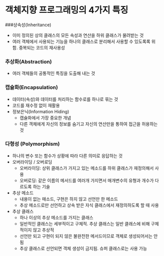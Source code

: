# 객체지향 프로그래밍의 4가지 특징 
###상속성(Inheritance)
- 이미 정의된 상의 클래스의 모든 속성과 연산을 하위 클래스가 물려받는 것
- 여러 객체에서 사용되는 기능을 하나의 클래스로 분리해서 사용할 수 있도록록 위함. 중복되는 코드의 재사용성
### 추상화(Abstraction)
- 여러 객체들의 공통적인 특징을 도출해 내는 것
### 캡슐화(Encapsulation)
- 데이터(속성)와 데이터를 처리하는 함수로를 하나로 묶는 것
- 코드를 재수정 없이 재활용
- 정보은닉(Information Hiding)
    - 캡슐화에서 가장 중요한 개념
    - 다른 객체에게 자신의 정보를 숨기고 자신의 연산만을 통하여 접근을 허용하는 것
### 다형성 (Polymorphism)
- 하나의 변수 또는 함수가 상황에 따라 다른 의미로 응답하는 것
- 오버라이딩 / 오버로딩
    - 오버라이딩: 상위 클래스가 가지고 있는 메소드를 하위 클래스가 재정의해서 사용
    - 오버로딩: 같은 이름의 메서드를 여러개 가지면서 매개변수의 유형과 개수가 다르도록 하는 기술
- 추상 메소드
    - 내용이 없는 매소드, 구현은 하지 않고 선언만 한 메소드
    - 추상 메소드로만 선언하고 상속 받은 자식 클래스에서 재정의하도록 할 때 사용
- 추상 클래스
    - 하나 이상의 추상 메소드를 가지는 클래스
    - 일반적인 클래스는 세부적이고 구체적. 추상 클래스는 일반 클래스에 비해 구체적이지 않고 추상적
    - 선언만 되고 구현이 되지 않은 불완전한 메서드이므로 객체로 생성되어서는 안됨
    - 추상 클래스로 선언되면 객체 생성이 금지됨. 슈퍼 클래스로는 사용 가능
